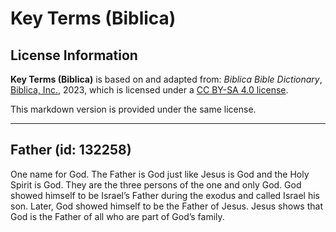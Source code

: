 # Key Terms (Biblica)

## License Information

**Key Terms (Biblica)** is based on and adapted from: _Biblica Bible Dictionary_, [Biblica, Inc.](https://www.biblica.com/), 2023, which is licensed under a [CC BY-SA 4.0 license](https://creativecommons.org/licenses/by-sa/4.0/legalcode.en).

This markdown version is provided under the same license.



--------------------------------

## Father (id: 132258)

One name for God. The Father is God just like Jesus is God and the Holy Spirit is God. They are the three persons of the one and only God. God showed himself to be Israel’s Father during the exodus and called Israel his son. Later, God showed himself to be the Father of Jesus. Jesus shows that God is the Father of all who are part of God’s family.


